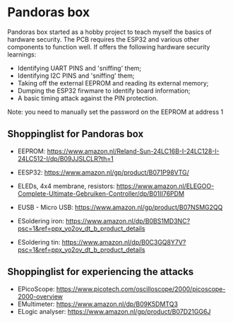 # Pandoras box

Pandoras box started as a hobby project to teach myself the basics of hardware security. The PCB requires the ESP32 and various other components to function well. If offers the following hardware security learnings:

* Identifying UART PINS and 'sniffing' them;
* Identifying I2C PINS and 'sniffing' them;
* Taking off the external EEPROM and reading its external memory;
* Dumping the ESP32 firwmare to identify board information;
* A basic timing attack against the PIN protection.

Note: you need to manually set the password on the EEPROM at address 1

## Shoppinglist for Pandoras box

* EEPROM: https://www.amazon.nl/Reland-Sun-24LC16B-I-24LC128-I-24LC512-I/dp/B09JJSLCLR?th=1
* EESP32: https://www.amazon.nl/gp/product/B071P98VTG/
* ELEDs, 4x4 membrane, resistors: https://www.amazon.nl/ELEGOO-Complete-Ultimate-Gebruiken-Controller/dp/B01II76PDM
* EUSB - Micro USB: https://www.amazon.nl/gp/product/B07NSMG2QQ


* ESoldering iron: https://www.amazon.nl/dp/B0BS1MD3NC?psc=1&ref=ppx_yo2ov_dt_b_product_details
* ESoldering tin: https://www.amazon.nl/dp/B0C3GQ8Y7V?psc=1&ref=ppx_yo2ov_dt_b_product_details

## Shoppinglist for experiencing the attacks

* EPicoScope: https://www.picotech.com/oscilloscope/2000/picoscope-2000-overview
* EMultimeter: https://www.amazon.nl/dp/B09K5DMTQ3
* ELogic analyser: https://www.amazon.nl/gp/product/B07D21GG6J
